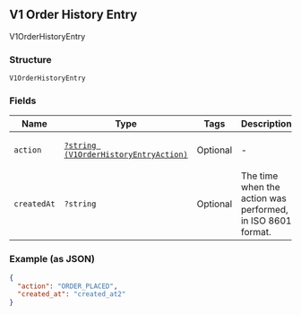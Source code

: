 ## V1 Order History Entry

V1OrderHistoryEntry

### Structure

`V1OrderHistoryEntry`

### Fields

| Name | Type | Tags | Description | Getter | Setter |
|  --- | --- | --- | --- | --- | --- |
| `action` | [`?string (V1OrderHistoryEntryAction)`](/doc/models/v1-order-history-entry-action.md) | Optional | - | getAction(): ?string | setAction(?string action): void |
| `createdAt` | `?string` | Optional | The time when the action was performed, in ISO 8601 format. | getCreatedAt(): ?string | setCreatedAt(?string createdAt): void |

### Example (as JSON)

```json
{
  "action": "ORDER_PLACED",
  "created_at": "created_at2"
}
```

